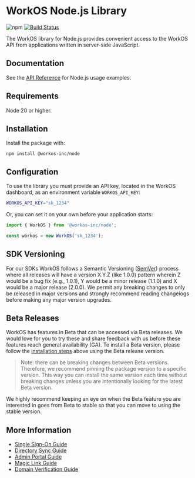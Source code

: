 # WorkOS Node.js Library

![npm](https://img.shields.io/npm/v/@workos-inc/node)
[![Build Status](https://github.com/workos/workos-node/actions/workflows/ci.yml/badge.svg)](https://github.com/workos/workos-node/actions/workflows/ci.yml)

The WorkOS library for Node.js provides convenient access to the WorkOS API from applications written in server-side JavaScript.

## Documentation

See the [API Reference](https://workos.com/docs/reference/client-libraries) for Node.js usage examples.

## Requirements

Node 20 or higher.

## Installation

Install the package with:

```
npm install @workos-inc/node
```

## Configuration

To use the library you must provide an API key, located in the WorkOS dashboard, as an environment variable `WORKOS_API_KEY`:

```sh
WORKOS_API_KEY="sk_1234"
```

Or, you can set it on your own before your application starts:

```ts
import { WorkOS } from '@workos-inc/node';

const workos = new WorkOS('sk_1234');
```

## SDK Versioning

For our SDKs WorkOS follows a Semantic Versioning ([SemVer](https://semver.org/)) process where all releases will have a version X.Y.Z (like 1.0.0) pattern wherein Z would be a bug fix (e.g., 1.0.1), Y would be a minor release (1.1.0) and X would be a major release (2.0.0). We permit any breaking changes to only be released in major versions and strongly recommend reading changelogs before making any major version upgrades.

## Beta Releases

WorkOS has features in Beta that can be accessed via Beta releases. We would love for you to try these
and share feedback with us before these features reach general availability (GA). To install a Beta version,
please follow the [installation steps](#installation) above using the Beta release version.

> Note: there can be breaking changes between Beta versions. Therefore, we recommend pinning the package version to a
> specific version. This way you can install the same version each time without breaking changes unless you are
> intentionally looking for the latest Beta version.

We highly recommend keeping an eye on when the Beta feature you are interested in goes from Beta to stable so that you
can move to using the stable version.

## More Information

- [Single Sign-On Guide](https://workos.com/docs/sso/guide)
- [Directory Sync Guide](https://workos.com/docs/directory-sync/guide)
- [Admin Portal Guide](https://workos.com/docs/admin-portal/guide)
- [Magic Link Guide](https://workos.com/docs/magic-link/guide)
- [Domain Verification Guide](https://workos.com/docs/domain-verification/guide)
